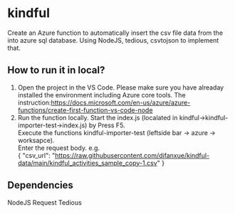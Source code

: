 # kindful
Create an Azure function to automatically insert the csv file data from the into azure sql database. Using NodeJS, tedious, csvtojson to implement that.

## How to run it in local?
1. Open the project in the VS Code. Please make sure you have alreaday installed the environment including Azure core tools. The instruction:https://docs.microsoft.com/en-us/azure/azure-functions/create-first-function-vs-code-node
2. Run the function locally. 
  Start the index.js (localated in kindful->kindful-importer-test->index.js) by Press F5.\
  Execute the functions kindful-importer-test (leftside bar -> azure -> worksapce).\
  Enter the request body. e.g.\
    { "csv_url": "https://raw.githubusercontent.com/difanxue/kindful-data/main/kindful_activities_sample_copy-1.csv" }

## Dependencies
NodeJS
Request
Tedious
